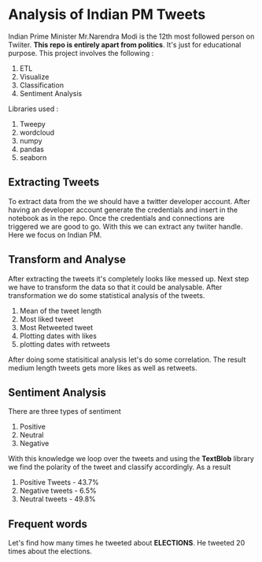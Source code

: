 # Analysis of Indian PM Tweets
  Indian Prime Minister Mr.Narendra Modi is the 12th most followed person on Twiiter. **This repo is entirely apart from politics**. It's just for educational purpose.
  This project involves the following :
  1. ETL
  2. Visualize
  3. Classification
  4. Sentiment Analysis
  
  Libraries used :
  1. Tweepy
  2. wordcloud
  3. numpy
  4. pandas
  5. seaborn

## Extracting Tweets
  To extract data from the we should have a twitter developer account. After having an developer account generate the credentials and insert in the notebook as in the repo.
  Once the credentials and connections are triggered we are good to go.
  With this we can extract any twiiter handle. Here we focus on Indian PM.
 
 ## Transform and Analyse
  After extracting the tweets it's completely looks like messed up. Next step we have to transform the data so that it could be analysable. After transformation we do some statistical analysis of the tweets. 
  
  1. Mean of the tweet length
  2. Most liked tweet
  3. Most Retweeted tweet
  4. Plotting dates with likes
  5. plotting dates with retweets
  
  After doing some statisitical analysis let's do some correlation. The result medium length tweets gets more likes as well as retweets. 
  
 ## Sentiment Analysis
  There are three types of sentiment
  1. Positive
  2. Neutral
  3. Negative
  
  With this knowledge we loop over the tweets and using the **TextBlob** library we find the polarity of the tweet and classify accordingly. As a result
  1. Positive Tweets - 43.7%
  2. Negative tweets - 6.5%
  3. Neutral tweets - 49.8%

## Frequent words
  Let's find how many times he tweeted about **ELECTIONS**. He tweeted 20 times about the elections.
  

